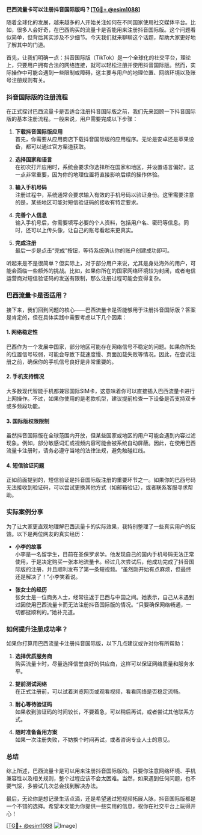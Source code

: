 **巴西流量卡可以注册抖音国际版吗？[[TG💪+ @esim1088](https://t.me/s/esim1088)]**

随着全球化的发展，越来越多的人开始关注如何在不同国家使用社交媒体平台。比如，很多人会好奇，在巴西购买的流量卡是否能用来注册抖音国际版。这个问题看似简单，但背后其实涉及不少细节。今天我们就来聊聊这个话题，帮助大家更好地了解其中的门道。

首先，让我们明确一点：抖音国际版（TikTok）是一个全球化的社交平台，理论上，只要用户拥有合法的网络连接，就可以轻松注册并使用抖音国际版。然而，实际操作中可能会遇到一些限制或障碍，这主要与用户的地理位置、网络环境以及账号注册规则有关。

### 抖音国际版的注册流程

在正式探讨巴西流量卡是否适合注册抖音国际版之前，我们先来回顾一下抖音国际版的基本注册流程。一般来说，用户需要完成以下步骤：

1. **下载抖音国际版应用**  
   首先，你需要从应用商店下载抖音国际版的应用程序。无论是安卓还是苹果设备，都可以通过官方渠道获取。

2. **选择国家和语言**  
   在初次打开应用时，系统会要求你选择所在国家和地区，并设置语言偏好。这一点非常重要，因为你的地理位置将直接影响后续的操作体验。

3. **输入手机号码**  
   注册过程中，系统通常会要求输入有效的手机号码以验证身份。这里需要注意的是，某些地区可能对短信验证码的接收有特定要求。

4. **完善个人信息**  
   输入手机号后，你需要填写必要的个人资料，包括用户名、密码等信息。同时，还可以上传头像，让自己的账号看起来更真实。

5. **完成注册**  
   最后一步是点击“完成”按钮，等待系统确认你的账户创建成功即可。

听起来是不是很简单？但实际上，对于部分用户来说，尤其是身处海外的用户，可能会面临一些额外的挑战。比如，如果你所在的国家网络环境较为封闭，或者电信运营商对短信验证码的发送有限制，那么注册过程可能会变得复杂。

### 巴西流量卡是否适用？

接下来，我们回到问题的核心——巴西流量卡是否能够用于注册抖音国际版？答案是肯定的，但在具体实践中需要考虑以下几个因素：

#### 1. 网络稳定性
巴西作为一个发展中国家，部分地区可能存在网络信号不稳定的问题。如果你所处的位置信号较弱，可能会导致下载速度慢、页面加载失败等情况。因此，在尝试注册之前，确保你的手机信号良好是非常重要的。

#### 2. 手机支持情况
大多数现代智能手机都兼容国际SIM卡，这意味着你可以直接插入巴西流量卡进行上网操作。不过，如果你使用的是老款机型，建议提前检查一下设备是否支持双卡或多频段功能。

#### 3. 国际版权限限制
虽然抖音国际版在全球范围内开放，但某些国家或地区的用户可能会遇到内容过滤现象。例如，部分敏感词汇或视频内容可能会被系统自动屏蔽。因此，在使用巴西流量卡注册时，请务必遵守当地的法律法规，避免触碰红线。

#### 4. 短信验证问题
正如前面提到的，短信验证是抖音国际版注册的重要环节之一。如果你的巴西号码无法接收到验证码，可以尝试更换其他方式（如邮箱验证），或者联系客服寻求帮助。

### 实际案例分享

为了让大家更直观地理解巴西流量卡的实际效果，我特别整理了一些真实用户的反馈。以下是两位网友的真实经历：

- **小李的故事**  
  小李是一名留学生，目前在圣保罗求学。他发现自己的国内手机号码无法正常使用，于是决定购买一张本地流量卡。经过几次尝试后，他成功完成了抖音国际版的注册，并且顺利发布了第一条短视频。“虽然刚开始有点麻烦，但最终还是解决了！”小李笑着说。

- **张女士的经历**  
  张女士是一位商务人士，经常往返于巴西与中国之间。她表示，自己从未遇到过因使用巴西流量卡而无法注册抖音国际版的情况。“只要确保网络畅通，一切都挺顺利的。”她补充道。

### 如何提升注册成功率？

如果你打算用巴西流量卡注册抖音国际版，以下几点建议或许对你有所帮助：

1. **选择优质服务商**  
   购买流量卡时，尽量选择信誉良好的供应商，这样可以保证网络质量和服务水平。

2. **提前测试网络**  
   在正式注册前，可以试着浏览网页或观看视频，看看网络是否稳定流畅。

3. **耐心等待验证码**  
   如果收到验证码的时间较长，不要着急，可以稍后再试，或者尝试其他联系方式。

4. **随时准备备用方案**  
   如果一次注册失败，不妨换个时间再试，或者咨询专业人士的意见。

### 总结

综上所述，巴西流量卡是可以用来注册抖音国际版的。只要你注意网络环境、手机兼容性以及相关规则，整个过程应该不会太困难。当然，如果遇到任何问题，也不要气馁，多尝试几次总会找到解决办法。

最后，无论你是想记录生活点滴，还是希望通过短视频拓展人脉，抖音国际版都是一个不错的选择。希望本文能为你提供一些实用的信息，祝你在社交平台上玩得开心！

[[TG💪+ @esim1088](https://t.me/s/esim1088) ![Image](https://i.postimg.cc/4NQfJmqS/Snipaste-2025-05-13-00-14-12.png)]